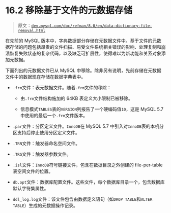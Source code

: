# 16.2 移除基于文件的元数据存储

> 原文：[`dev.mysql.com/doc/refman/8.0/en/data-dictionary-file-removal.html`](https://dev.mysql.com/doc/refman/8.0/en/data-dictionary-file-removal.html)

在先前的 MySQL 版本中，字典数据部分存储在元数据文件中。基于文件的元数据存储的问题包括昂贵的文件扫描、易受文件系统相关错误的影响、处理复制和崩溃恢复失败状态的复杂代码，以及缺乏可扩展性，使得难以为新功能和关系对象添加元数据。

下面列出的元数据文件已从 MySQL 中移除。除非另有说明，先前存储在元数据文件中的数据现在存储在数据字典表中。

+   `.frm`文件：表元数据文件。随着`.frm`文件的移除：

    +   由`.frm`文件结构施加的 64KB 表定义大小限制已被移除。

    +   信息模式`TABLES`表的`VERSION`列报告了一个硬编码值`10`，这是 MySQL 5.7 中使用的最后一个`.frm`文件版本。

+   `.par`文件：分区定义文件。`InnoDB`在 MySQL 5.7 中引入对`InnoDB`表的本机分区支持后停止使用分区定义文件。

+   `.TRN`文件：触发器命名空间文件。

+   `.TRG`文件：触发器参数文件。

+   `.isl`文件：`InnoDB`符号链接文件，包含在数据目录之外创建的 file-per-table 表空间文件的位置。

+   `db.opt`文件：数据库配置文件。这些文件，每个数据库目录一个，包含数据库默认字符集属性。

+   `ddl_log.log`文件：该文件包含由数据定义语句（如`DROP TABLE`和`ALTER TABLE`）生成的元数据操作记录。
